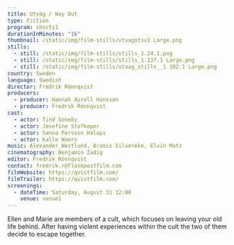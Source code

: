 ```yaml
---
title: Utväg / Way Out
type: Fiction
program: shorts1
durationInMinutes: "16"
thumbnail: /static/img/film-stills/utvagotsv2 Large.png
stills:
  - still: /static/img/film-stills/stills_1.24.1.png
  - still: /static/img/film-stills/stills_1.137.1 Large.png
  - still: /static/img/film-stills/utvag_stills__1.102.1 Large.png
country: Sweden
language: Swedish
director: Fredrik Rönnqvist
producers:
  - producer: Hannah Aurell Hansson
  - producer: Fredrik Rönnqvist
cast:
  - actor: Tind Soneby
  - actor: Josefine Stofkoper
  - actor: Sanna Persson Halapi
  - actor: Kalle Waern
music: Alexander Westlund, Aramis Silvereke, Elvin Matz
cinematography: Benjamin Zadig
editor: Fredrik Rönnqvist
contact: fredrik.r@flaskpostfilm.com
filmWebsite: https://qvistfilm.com/
filmTrailer: https://qvistfilm.com/
screenings:
  - dateTime: Saturday, August 31 12:00
    venue: venue1
---
```

Ellen and Marie are members of a cult, which focuses on leaving your old life behind. After having violent experiences within the cult the two of them decide to escape together.
